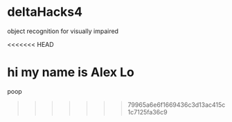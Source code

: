 # deltaHacks4
object recognition for visually impaired

<<<<<<< HEAD

hi my name is Alex Lo
=======
poop
>>>>>>> 79965a6e6f1669436c3d13ac415c1c7125fa36c9

